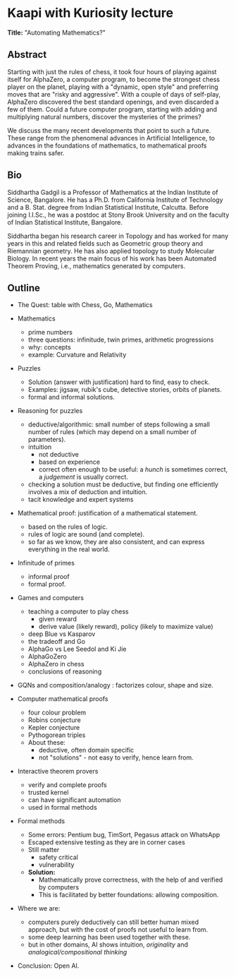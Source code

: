 # Kaapi with Kuriosity lecture

__Title:__ "Automating Mathematics?"

## Abstract

Starting with just the rules of chess, it took four hours of playing against itself for AlphaZero, a computer program, to become the strongest chess player on the planet, playing with a "dynamic, open style" and preferring moves that are "risky and aggressive". With a couple of days of self-play, AlphaZero discovered the best standard openings, and even discarded a few of them. Could a future computer program, starting with adding and multiplying natural numbers, discover the mysteries of the primes?

We discuss the many recent developments that point to such a future. These range from the phenomenal advances in Artificial Intelligence, to advances in the foundations of mathematics, to mathematical proofs making trains safer.

## Bio

Siddhartha Gadgil is a Professor of Mathematics at the Indian Institute of Science, Bangalore. He has a Ph.D. from California Institute of Technology and a B. Stat. degree from Indian Statistical Institute, Calcutta. Before joining I.I.Sc., he was a postdoc at Stony Brook University and on the faculty of Indian Statistical Institute, Bangalore.

Siddhartha began his research career in Topology and has worked for many years in this and related fields such as Geometric group theory and Riemannian geometry. He has also applied topology to study Molecular Biology. In recent years the main focus of his work has been Automated Theorem Proving, i.e., mathematics generated by computers.

## Outline

* The Quest: table with Chess, Go, Mathematics
* Mathematics
  * prime numbers
  * three questions: infinitude, twin primes, arithmetic progressions
  * why: concepts
  * example: Curvature and Relativity
* Puzzles
  * Solution (answer with justification) hard to find, easy to check.
  * Examples: jigsaw, rubik's cube, detective stories, orbits of planets.
  * formal and informal solutions.
* Reasoning for puzzles
  * deductive/algorithmic: small number of steps following a small number of rules (which may depend on a small number of parameters).
  * intuition
    * not deductive
    * based on experience
    * correct often enough to be useful: a _hunch_ is sometimes correct, a _judgement_ is usually correct.
  * checking a solution must be deductive, but finding one efficiently involves a mix of deduction and intuition.
  * tacit knowledge and expert systems

* Mathematical proof: justification of a mathematical statement.
  * based on the rules of logic.
  * rules of logic are sound (and complete).
  * so far as we know, they are also consistent, and can express everything in the real world.
* Infinitude of primes
  * informal proof
  * formal proof.
* Games and computers
  * teaching a computer to play chess
    * given reward
    * derive value (likely reward), policy (likely to maximize value)
  * deep Blue vs Kasparov
  * the tradeoff and Go
  * AlphaGo vs Lee Seedol and Ki Jie
  * AlphaGoZero
  * AlphaZero in chess
  * conclusions of reasoning
* GQNs and composition/analogy : factorizes colour, shape and size.
* Computer mathematical proofs
  * four colour problem
  * Robins conjecture
  * Kepler conjecture
  * Pythogorean triples
  * About these:
    * deductive, often domain specific
    * not "solutions" - not easy to verify, hence learn from.
* Interactive theorem provers
  * verify and complete proofs
  * trusted kernel
  * can have significant automation
  * used in formal methods
* Formal methods
  * Some errors: Pentium bug, TimSort, Pegasus attack on WhatsApp
  * Escaped extensive testing as they are in corner cases
  * Still matter
    * safety critical
    * vulnerability
  * __Solution:__
    * Mathematically prove correctness, with the help of and verified by computers
    * This is facilitated by better foundations: allowing composition.
* Where we are:
  * computers purely deductively can still better human mixed approach, but with the cost of proofs not useful to learn from.
  * some deep learning has been used together with these.
  * but in other domains, AI shows intuition, _originality_ and _analogical/compositional thinking_
* Conclusion: Open AI.
